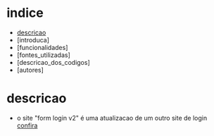 # indice
* [descricao](#descricao)
* [introduca]
* [funcionalidades]
* [fontes_utilizadas]
* [descricao_dos_codigos]
* [autores]


# descricao
* o site "form login v2" é uma atualizacao de um outro site de login [confira](https://github.com/cris24tayler/Form_Login)











